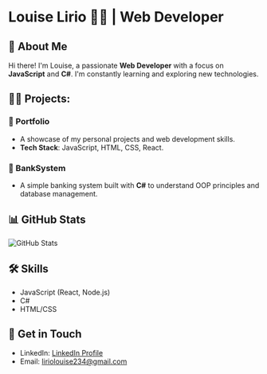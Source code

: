 # Louise Lirio 👨‍💻 | Web Developer

## 🚀 About Me
Hi there! I'm Louise, a passionate **Web Developer** with a focus on **JavaScript** and **C#**. I'm constantly learning and exploring new technologies.

## 🧑‍💻 Projects:
### 📂 Portfolio
- A showcase of my personal projects and web development skills.  
- **Tech Stack**: JavaScript, HTML, CSS, React.

### 🏦 BankSystem
- A simple banking system built with **C#** to understand OOP principles and database management.

## 📊 GitHub Stats
![GitHub Stats](https://github-readme-stats.vercel.app/api?username=lalalala-rgb&show_icons=true&hide_title=true&count_private=true&hide=prs)

## 🛠 Skills
- JavaScript (React, Node.js)
- C#
- HTML/CSS

## 📢 Get in Touch
- LinkedIn: [LinkedIn Profile](https://www.linkedin.com/in/louise-lirio-49165a277/)
- Email: liriolouise234@gmail.com
